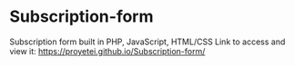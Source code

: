 # Subscription-form
Subscription form built in PHP, JavaScript, HTML/CSS
Link to access and view it:
https://proyetei.github.io/Subscription-form/
